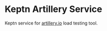 # Keptn Artillery Service

Keptn service for [artillery.io](https://artillery.io/) load testing tool.
